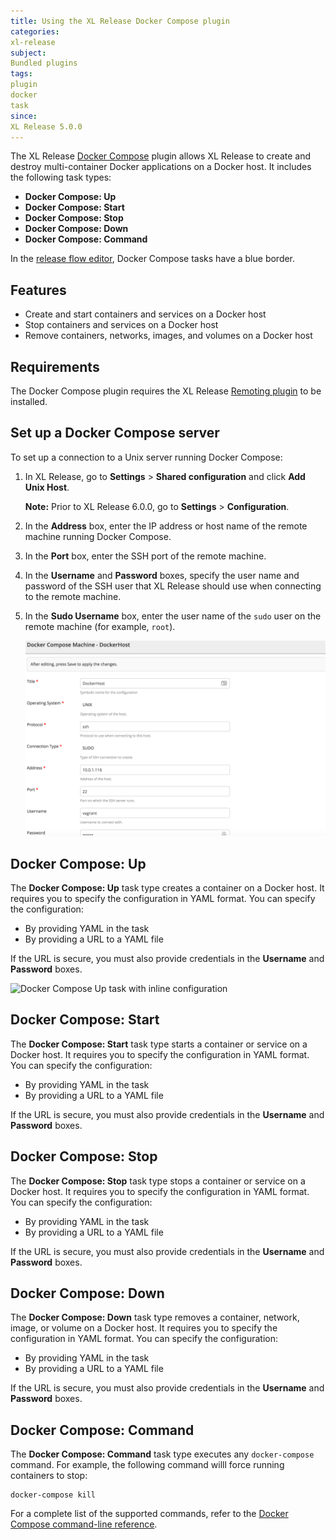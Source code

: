 ```yaml
---
title: Using the XL Release Docker Compose plugin
categories:
xl-release
subject:
Bundled plugins
tags:
plugin
docker
task
since:
XL Release 5.0.0
---
```


The XL Release [Docker Compose](https://docs.docker.com/compose/) plugin allows XL Release to create and destroy multi-container Docker applications on a Docker host. It includes the following task types:

* **Docker Compose: Up**
* **Docker Compose: Start**
* **Docker Compose: Stop**
* **Docker Compose: Down**
* **Docker Compose: Command**

In the [release flow editor](/xl-release/how-to/using-the-release-flow-editor.html), Docker Compose tasks have a blue border.

## Features

* Create and start containers and services on a Docker host
* Stop containers and services on a Docker host
* Remove containers, networks, images, and volumes on a Docker host

## Requirements

The Docker Compose plugin requires the XL Release [Remoting plugin](/xl-release/how-to/remoting-plugin.html) to be installed.

## Set up a Docker Compose server

To set up a connection to a Unix server running Docker Compose:

1. In XL Release, go to **Settings** > **Shared configuration** and click **Add Unix Host**.

    **Note:** Prior to XL Release 6.0.0, go to **Settings** > **Configuration**.

2. In the **Address** box, enter the IP address or host name of the remote machine running Docker Compose.
3. In the **Port** box, enter the SSH port of the remote machine.
4. In the **Username** and **Password** boxes, specify the user name and password of the SSH user that XL Release should use when connecting to the remote machine.
5. In the **Sudo Username** box, enter the user name of the `sudo` user on the remote machine (for example, `root`).

    ![Create Unix host](../images/xlr-docker-compose-plugin/docker-compose-unix-host.png)

## Docker Compose: Up

The **Docker Compose: Up** task type creates a container on a Docker host. It requires you to specify the configuration in YAML format. You can specify the configuration:

* By providing YAML in the task
* By providing a URL to a YAML file

If the URL is secure, you must also provide credentials in the **Username** and **Password** boxes.

![Docker Compose Up task with inline configuration](../images/xlr-docker-compose-plugin/docker-compose-up-task-inline.png)

## Docker Compose: Start

The **Docker Compose: Start** task type starts a container or service on a Docker host. It requires you to specify the configuration in YAML format. You can specify the configuration:

* By providing YAML in the task
* By providing a URL to a YAML file

If the URL is secure, you must also provide credentials in the **Username** and **Password** boxes.

## Docker Compose: Stop

The **Docker Compose: Stop** task type stops a container or service on a Docker host. It requires you to specify the configuration in YAML format. You can specify the configuration:

* By providing YAML in the task
* By providing a URL to a YAML file

If the URL is secure, you must also provide credentials in the **Username** and **Password** boxes.

## Docker Compose: Down

The **Docker Compose: Down** task type removes a container, network, image, or volume on a Docker host. It requires you to specify the configuration in YAML format. You can specify the configuration:

* By providing YAML in the task
* By providing a URL to a YAML file

If the URL is secure, you must also provide credentials in the **Username** and **Password** boxes.

## Docker Compose: Command

The **Docker Compose: Command** task type executes any `docker-compose` command. For example, the following command willl force running containers to stop:

    docker-compose kill

For a complete list of the supported commands, refer to the [Docker Compose command-line reference](https://docs.docker.com/compose/reference/).
